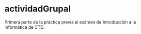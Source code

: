 # actividadGrupal
Primera parte de la práctica previa al exámen de Introducción a la informática de CTD.

